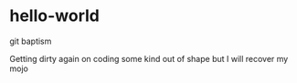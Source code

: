 # hello-world
git baptism

Getting dirty again on coding
some kind out of shape but I will recover my mojo
